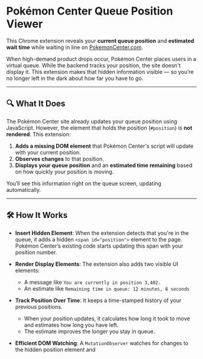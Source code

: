 # Pokémon Center Queue Position Viewer

This Chrome extension reveals your **current queue position** and **estimated wait time** while waiting in line on [PokemonCenter.com](https://www.pokemoncenter.com).

When high-demand product drops occur, Pokémon Center places users in a virtual queue. While the backend tracks your position, the site doesn't display it. This extension makes that hidden information visible — so you’re no longer left in the dark about how far you have to go.

---

## 🔍 What It Does

The Pokémon Center site already updates your queue position using JavaScript. However, the element that holds the position (`#position`) is **not rendered**. This extension:

1. **Adds a missing DOM element** that Pokémon Center's script will update with your current position.
2. **Observes changes** to that position.
3. **Displays your queue position** and an **estimated time remaining** based on how quickly your position is moving.

You’ll see this information right on the queue screen, updating automatically.

---

## 🛠️ How It Works

- **Insert Hidden Element**: When the extension detects that you're in the queue, it adds a hidden `<span id="position">` element to the page. Pokémon Center’s existing code starts updating this span with your position number.
  
- **Render Display Elements**: The extension also adds two visible UI elements:
  - A message like `You are currently in position 3,402.`
  - An estimate like `Remaining time in queue: 12 minutes, 8 seconds`

- **Track Position Over Time**: It keeps a time-stamped history of your previous positions.
  - When your position updates, it calculates how long it took to move and estimates how long you have left.
  - The estimate improves the longer you stay in queue.

- **Efficient DOM Watching**: A `MutationObserver` watches for changes to the hidden position element and

